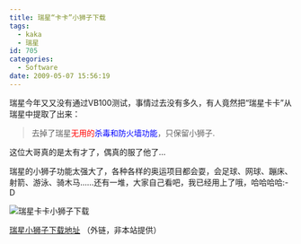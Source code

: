 ```yaml
---
title: 瑞星“卡卡”小狮子下载
tags:
  - kaka
  - 瑞星
id: 705
categories:
  - Software
date: 2009-05-07 15:56:19
---
```


瑞星今年又又没有通过VB100测试，事情过去没有多久，有人竟然把“瑞星卡卡”从瑞星中提取了出来：
> 去掉了瑞星<span style="COLOR: #ff0000">无用的</span><span style="COLOR: #0000ff">杀毒和防火墙功能</span>，只保留小狮子.
<!--more-->

这位大哥真的是太有才了，偶真的服了他了…

瑞星的小狮子功能太强大了，各种各样的奥运项目都会耍，会足球、网球、蹦床、射箭、游泳、骑木马……还有一堆，大家自己看吧，我已经用上了哦，哈哈哈哈:-D

![](http://kangzj.net/wp-content/uploads/images/200908/20090806-kaka.jpg "瑞星卡卡小狮子下载")

[瑞星小狮子下载地址](http://www.531down.cn/soft/softdown.asp?softid=7689) （外链，非本站提供）